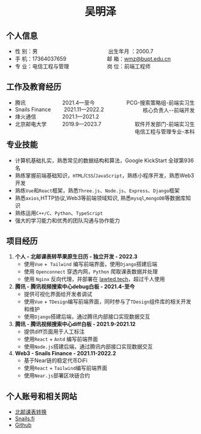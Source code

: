 <center>
  <h1>吴明泽</h1>
</center>

## 个人信息

* 性 别：男&emsp;&emsp;&emsp;&emsp;&emsp;&emsp;&emsp;&emsp;&emsp;&emsp;&emsp;&emsp;&ensp;&emsp;出生年月 ：2000.7
* 手 机：17364037659 &emsp;&emsp;&emsp;&emsp;&emsp;&emsp;&ensp;&emsp;邮 箱：wmz@bupt.edu.cn
* 专 业：电信工程与管理 &emsp;&emsp;&emsp;&emsp;&emsp;&emsp;&emsp;岗 位：前端工程师

## 工作及教育经历

* 腾讯&emsp;&emsp;&emsp;&emsp;&emsp;&emsp;&ensp;&ensp;2021.4—至今  <span style="float:right;">PCG-搜索策略组-前端实习生</span>
* Snails Finance&emsp;&emsp;&ensp;2021.11—2022.2 <span style="float:right;">核心负责人--前端开发 </span>
* 烽火通信&emsp;&emsp;&emsp;&emsp;&ensp;&ensp;2021.1—2021.2 <span style="float:right;">软件开发部门-前端实习生 </span>
* 北京邮电大学&emsp;&emsp;&emsp;2019.9—2023.7<span style="float:right;">电信工程与管理专业-本科 </span>

## 专业技能

* 计算机基础扎实，熟悉常见的数据结构和算法，Google KickStart 全球第936名
* 熟练掌握前端基础知识，`HTML`/`CSS`/`JavaScript`，熟练小程序开发，熟悉Web3开发
* 熟练`Vue`和`React`框架，熟悉`Three.js`、`Node.js`、`Express`、`Django`框架
* 熟悉`axios`,HTTP协议,Web3等前端领域知识, 熟悉`mysql`,`mongoDB`等数据库知识
* 熟练运用`C++/C`、`Python`、`TypeScript`
* 强大的学习能力和优秀的团队沟通与协作能力

## 项目经历

1. **个人 - 北邮课表转苹果原生日历 - 独立开发 - 2022.3**
   * 使用`Vue` +` Tailwind` 编写前端界面，使用`Django`搭建后端
   * 使用 `Openconnect` 穿透内网，`Python` 爬取课表数据并处理
    * 使用 `Nginx` 反向代理，并部署在 [lawted.tech](lawted.tech)，超过千人使用
2. **腾讯 - 腾讯视频搜索中心debug白板 - 2021.4-至今**
    * 提供可视化界面给开发者调试
    * 使用`Vue` + `TDesign`编写前端界面，同时参与了`TDesign`组件库的相关开发和维护
    * 使用`Django`搭建后端，通过腾讯内部接口实现数据交互
3. **腾讯 - 腾讯视频搜索中心diff白板 - 2021.9-2021.12**
    * 提供diff页面用于人工标注
    * 使用`React`  + `Antd` 编写前端界面
    * 使用`Node.js`搭建后端，通过腾讯内部接口实现数据交互
4. **Web3 - Snails Finance - 2021.11-2022.2**
    * 基于Near链的稳定代币DiFi
    * 使用`React` + `Tailwind`编写前端界面
    * 使用`Near.js`部署区块链合约

## 个人账号和相关网站
* [北邮课表转换](http://www.lawted.tech)
* [Snails.fi](https://www.snails.fi/)
* [Github](https://github.com/LAWTED)